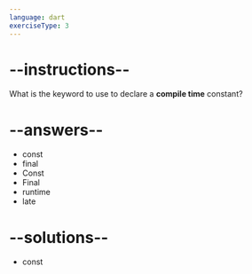 ```yaml
---
language: dart
exerciseType: 3
---
```


# --instructions--

What is the keyword to use to declare a __compile time__ constant?

# --answers--

- const
- final
- Const
- Final
- runtime
- late

# --solutions--

- const

